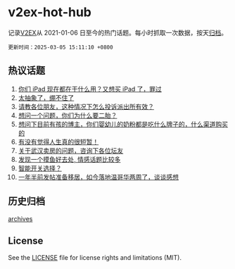 # v2ex-hot-hub

 记录[V2EX](https://www.v2ex.com/)从 2021-01-06 日至今的热门话题。每小时抓取一次数据，按天[归档](archives)。

`更新时间：2025-03-05 15:11:10 +0800`

## 热议话题

1. [你们 iPad 现在都在干什么用？又想买 iPad 了，罪过](https://www.v2ex.com/t/1115819)
1. [太抽象了，绷不住了](https://www.v2ex.com/t/1115826)
1. [请教各位朋友，这种情况下怎么投诉派出所有效？](https://www.v2ex.com/t/1115944)
1. [想问一个问题，你们为什么要二胎？](https://www.v2ex.com/t/1115814)
1. [想问下目前有孩的博主，你们婴幼儿的奶粉都是吃什么牌子的，什么渠道购买的](https://www.v2ex.com/t/1115877)
1. [有没有觉得人生真的很短暂！](https://www.v2ex.com/t/1115957)
1. [关于武汉卖房的问题，咨询下各位坛友](https://www.v2ex.com/t/1115950)
1. [发现一个摸鱼好去处, 情感话题比较多](https://www.v2ex.com/t/1116002)
1. [智能开关选择？](https://www.v2ex.com/t/1115951)
1. [一年半前发帖准备移居，如今落地温哥华两周了，谈谈感想](https://www.v2ex.com/t/1115936)

## 历史归档

[archives](archives)

## License

See the [LICENSE](LICENSE) file for license rights and limitations (MIT).
